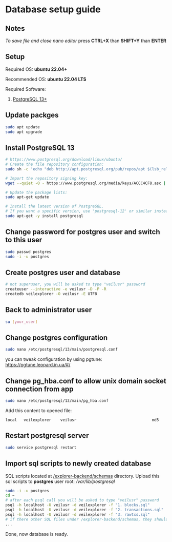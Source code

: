 # Database setup guide
## Notes
*To save file and close nano editor* press **CTRL+X** than **SHIFT+Y** than **ENTER**

## Setup
Required OS: **ubuntu 22.04+**

Recommended OS: **ubuntu 22.04 LTS**

Required Software:
1. [PostgreSQL 13+](https://www.postgresql.org/download/)

## Update packges
```bash
sudo apt update
sudo apt upgrade
```

## Install PostgreSQL 13
```bash
# https://www.postgresql.org/download/linux/ubuntu/
# Create the file repository configuration:
sudo sh -c 'echo "deb http://apt.postgresql.org/pub/repos/apt $(lsb_release -cs)-pgdg main" > /etc/apt/sources.list.d/pgdg.list'

# Import the repository signing key:
wget --quiet -O - https://www.postgresql.org/media/keys/ACCC4CF8.asc | sudo apt-key add -

# Update the package lists:
sudo apt-get update

# Install the latest version of PostgreSQL.
# If you want a specific version, use 'postgresql-12' or similar instead of 'postgresql':
sudo apt-get -y install postgresql
```

## Change password for postgres user and switch to this user
```bash
sudo passwd postgres
sudo -i -u postgres
```

## Create postgres user and database
```bash
# not superuser, you will be asked to type "veilusr" password
createuser --interactive -e veilusr -D -P -R
createdb veilexplorer -O veilusr -E UTF8
```

## Back to administrator user
```bash
su [your_user]
```

## Change postgres configuration
```bash
sudo nano /etc/postgresql/13/main/postgresql.conf
```
you can tweak configuration by using pgtune: https://pgtune.leopard.in.ua/#/

## Change pg_hba.conf to allow unix domain socket connection from app
```bash
sudo nano /etc/postgresql/13/main/pg_hba.conf
```
Add this content to opened file:
```
local   veilexplorer    veilusr                                 md5
```

## Restart postgresql server
```bash
sudo service postgresql restart
```

## Import sql scripts to newly created database
SQL scripts located at [/explorer-backend/schemas](/explorer-backend/schemas) directory.
Upload this sql scripts to **postgres** user root: */var/lib/postgresql*
```bash
sudo -i -u postgres
cd ~
# after each psql call you will be asked to type "veilusr" password
psql -h localhost -U veilusr -d veilexplorer -f "1. blocks.sql"
psql -h localhost -U veilusr -d veilexplorer -f "2. transactions.sql"
psql -h localhost -U veilusr -d veilexplorer -f "3. rawtxs.sql"
# if there other SQL files under /explorer-backend/schemas, they should be imported same way as shown above
...
```

Done, now database is ready.